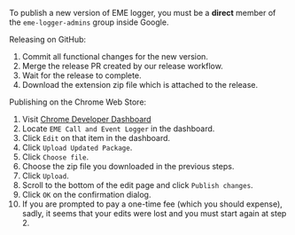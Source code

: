 To publish a new version of EME logger, you must be a **direct** member of the
`eme-logger-admins` group inside Google.

Releasing on GitHub:

1. Commit all functional changes for the new version.
2. Merge the release PR created by our release workflow.
3. Wait for the release to complete.
4. Download the extension zip file which is attached to the release.

Publishing on the Chrome Web Store:

1. Visit [Chrome Developer Dashboard](https://chrome.google.com/webstore/developer/dashboard)
2. Locate `EME Call and Event Logger` in the dashboard.
3. Click `Edit` on that item in the dashboard.
4. Click `Upload Updated Package`.
5. Click `Choose file`.
6. Choose the zip file you downloaded in the previous steps.
7. Click `Upload`.
8. Scroll to the bottom of the edit page and click `Publish changes`.
9. Click `OK` on the confirmation dialog.
10. If you are prompted to pay a one-time fee (which you should expense), sadly,
    it seems that your edits were lost and you must start again at step 2.

